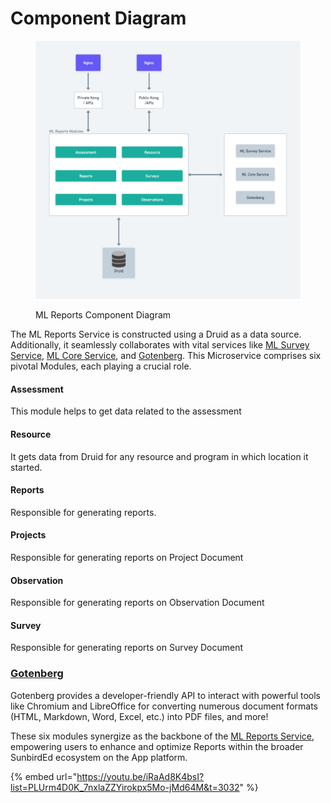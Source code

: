 # Component Diagram

<figure><img src="../../../../../.gitbook/assets/ML Reports Service L0 (1).png" alt=""><figcaption><p>ML Reports Component Diagram</p></figcaption></figure>

The ML Reports Service is constructed using a Druid as a data source. Additionally, it seamlessly collaborates with vital services like [ML Survey Service](../ml-survey-service.md), [ML Core Service](../ml-core-service.md), and [Gotenberg](https://gotenberg.dev/). This Microservice comprises six pivotal Modules, each playing a crucial role.

#### Assessment

This module helps to get data related to the assessment

#### Resource

It gets data from Druid for any resource and program in which location it started.

#### Reports

Responsible for generating reports.

#### Projects

Responsible for generating reports on Project Document

#### Observation

Responsible for generating reports on Observation Document

#### Survey

Responsible for generating reports on Survey Document

### [Gotenberg](https://gotenberg.dev/)

Gotenberg provides a developer-friendly API to interact with powerful tools like Chromium and LibreOffice for converting numerous document formats (HTML, Markdown, Word, Excel, etc.) into PDF files, and more!

These six modules synergize as the backbone of the [ML Reports Service](../ml-report-service.md), empowering users to enhance and optimize Reports within the broader SunbirdEd ecosystem on the App platform.



{% embed url="https://youtu.be/iRaAd8K4bsI?list=PLUrm4D0K_7nxlaZZYirokpx5Mo-jMd64M&t=3032" %}
